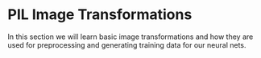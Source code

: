 # PIL Image Transformations

In this section we will learn basic image transformations and how they are used for preprocessing and generating training data for our neural nets.
